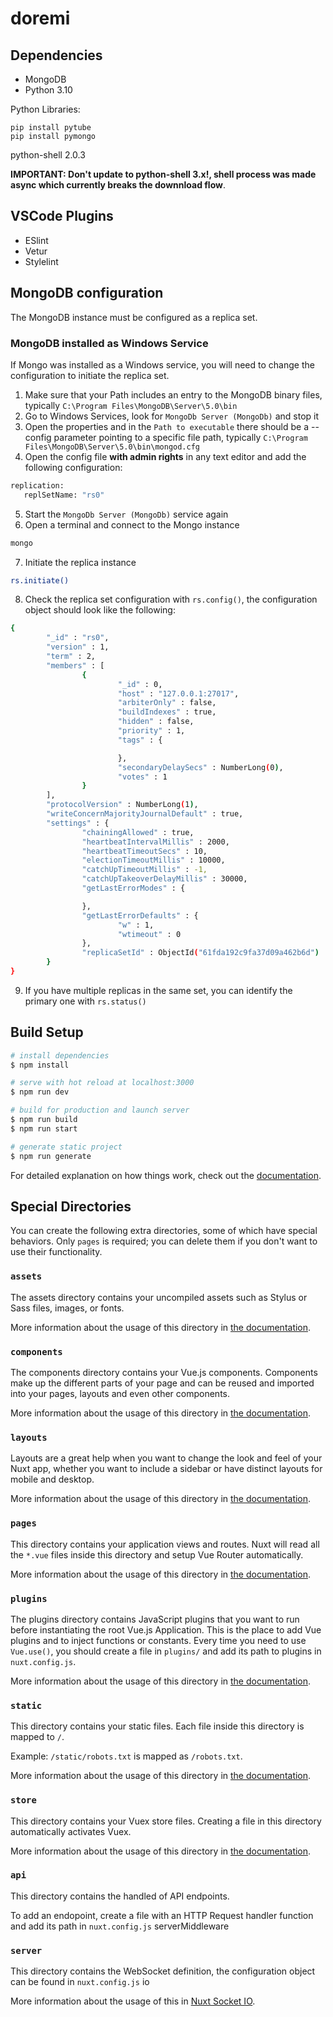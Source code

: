 # doremi

## Dependencies

- MongoDB
- Python 3.10

Python Libraries:
```
pip install pytube
pip install pymongo
```
python-shell 2.0.3

**IMPORTANT: Don't update to python-shell 3.x!, shell process was made async which currently breaks the downnload flow**.

## VSCode Plugins

- ESlint
- Vetur
- Stylelint

## MongoDB configuration

The MongoDB instance must be configured as a replica set.

### MongoDB installed as Windows Service

If Mongo was installed as a Windows service, you will need to change the configuration to initiate the replica set.

1. Make sure that your Path includes an entry to the MongoDB binary files, typically `C:\Program Files\MongoDB\Server\5.0\bin`
1. Go to Windows Services, look for `MongoDb Server (MongoDb)` and stop it
1. Open the properties and in the `Path to executable` there should be a --config parameter pointing to a specific file path, typically `C:\Program Files\MongoDB\Server\5.0\bin\mongod.cfg`
1. Open the config file **with admin rights** in any text editor and add the following configuration:
```bash
replication:
   replSetName: "rs0"
```
5. Start the `MongoDb Server (MongoDb)` service again
1. Open a terminal and connect to the Mongo instance
```bash
mongo
```
7. Initiate the replica instance
```bash
rs.initiate()
```
8. Check the replica set configuration with `rs.config()`, the configuration object should look like the following:
```bash
{
        "_id" : "rs0",
        "version" : 1,
        "term" : 2,
        "members" : [
                {
                        "_id" : 0,
                        "host" : "127.0.0.1:27017",
                        "arbiterOnly" : false,
                        "buildIndexes" : true,
                        "hidden" : false,
                        "priority" : 1,
                        "tags" : {

                        },
                        "secondaryDelaySecs" : NumberLong(0),
                        "votes" : 1
                }
        ],
        "protocolVersion" : NumberLong(1),
        "writeConcernMajorityJournalDefault" : true,
        "settings" : {
                "chainingAllowed" : true,
                "heartbeatIntervalMillis" : 2000,
                "heartbeatTimeoutSecs" : 10,
                "electionTimeoutMillis" : 10000,
                "catchUpTimeoutMillis" : -1,
                "catchUpTakeoverDelayMillis" : 30000,
                "getLastErrorModes" : {

                },
                "getLastErrorDefaults" : {
                        "w" : 1,
                        "wtimeout" : 0
                },
                "replicaSetId" : ObjectId("61fda192c9fa37d09a462b6d")
        }
}
```
9. If you have multiple replicas in the same set, you can identify the primary one with `rs.status()` 

## Build Setup

```bash
# install dependencies
$ npm install

# serve with hot reload at localhost:3000
$ npm run dev

# build for production and launch server
$ npm run build
$ npm run start

# generate static project
$ npm run generate
```

For detailed explanation on how things work, check out the [documentation](https://nuxtjs.org).

## Special Directories

You can create the following extra directories, some of which have special behaviors. Only `pages` is required; you can delete them if you don't want to use their functionality.

### `assets`

The assets directory contains your uncompiled assets such as Stylus or Sass files, images, or fonts.

More information about the usage of this directory in [the documentation](https://nuxtjs.org/docs/2.x/directory-structure/assets).

### `components`

The components directory contains your Vue.js components. Components make up the different parts of your page and can be reused and imported into your pages, layouts and even other components.

More information about the usage of this directory in [the documentation](https://nuxtjs.org/docs/2.x/directory-structure/components).

### `layouts`

Layouts are a great help when you want to change the look and feel of your Nuxt app, whether you want to include a sidebar or have distinct layouts for mobile and desktop.

More information about the usage of this directory in [the documentation](https://nuxtjs.org/docs/2.x/directory-structure/layouts).


### `pages`

This directory contains your application views and routes. Nuxt will read all the `*.vue` files inside this directory and setup Vue Router automatically.

More information about the usage of this directory in [the documentation](https://nuxtjs.org/docs/2.x/get-started/routing).

### `plugins`

The plugins directory contains JavaScript plugins that you want to run before instantiating the root Vue.js Application. This is the place to add Vue plugins and to inject functions or constants. Every time you need to use `Vue.use()`, you should create a file in `plugins/` and add its path to plugins in `nuxt.config.js`.

More information about the usage of this directory in [the documentation](https://nuxtjs.org/docs/2.x/directory-structure/plugins).

### `static`

This directory contains your static files. Each file inside this directory is mapped to `/`.

Example: `/static/robots.txt` is mapped as `/robots.txt`.

More information about the usage of this directory in [the documentation](https://nuxtjs.org/docs/2.x/directory-structure/static).

### `store`

This directory contains your Vuex store files. Creating a file in this directory automatically activates Vuex.

More information about the usage of this directory in [the documentation](https://nuxtjs.org/docs/2.x/directory-structure/store).

### `api`

This directory contains the handled of API endpoints.

To add an endopoint, create a file with an HTTP Request handler function and add its path in `nuxt.config.js` serverMiddleware

### `server`

This directory contains the WebSocket definition, the configuration object can be found in `nuxt.config.js` io

More information about the usage of this in [Nuxt Socket IO](https://nuxt-socket-io.netlify.app/).
